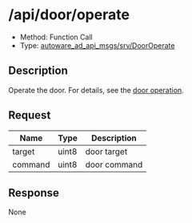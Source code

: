 # /api/door/operate

- Method: Function Call
- Type: [autoware_ad_api_msgs/srv/DoorOperate](../type/autoware_ad_api_msgs/srv/door_operate.md)

## Description

Operate the door. For details, see the [door operation](../data/door-operation.md).

## Request

| Name    | Type  | Description  |
| ------- | ----- | ------------ |
| target  | uint8 | door target  |
| command | uint8 | door command |

## Response

None
